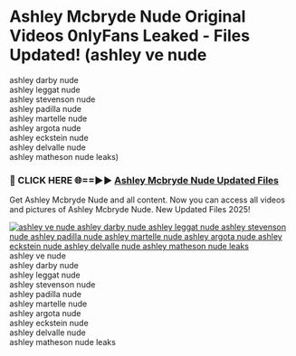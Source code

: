 # Ashley Mcbryde Nude Original Videos 0nlyFans Leaked - Files Updated! (ashley ve nude<br>
ashley darby nude<br>
ashley leggat nude<br>
ashley stevenson nude<br>
ashley padilla nude<br>
ashley martelle nude<br>
ashley argota nude<br>
ashley eckstein nude<br>
ashley delvalle nude<br>
ashley matheson nude leaks)

<h3>🔴 CLICK HERE 🌐==►► <a href="https://tinyurl.com/2p9ay9w9" rel="nofollow">Ashley Mcbryde Nude Updated Files</a></h3>

Get Ashley Mcbryde Nude and all content. Now you can access all videos and pictures of Ashley Mcbryde Nude. New Updated Files 2025!

[![ashley ve nude<br>
ashley darby nude<br>
ashley leggat nude<br>
ashley stevenson nude<br>
ashley padilla nude<br>
ashley martelle nude<br>
ashley argota nude<br>
ashley eckstein nude<br>
ashley delvalle nude<br>
ashley matheson nude leaks](https://i.imgur.com/KQgVmj3.gif)](https://tinyurl.com/2p9ay9w9)
ashley ve nude<br>
ashley darby nude<br>
ashley leggat nude<br>
ashley stevenson nude<br>
ashley padilla nude<br>
ashley martelle nude<br>
ashley argota nude<br>
ashley eckstein nude<br>
ashley delvalle nude<br>
ashley matheson nude leaks